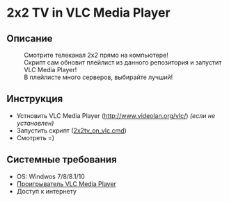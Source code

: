 # 2x2 TV in VLC Media Player

## Описание

<dd>Смотрите телеканал 2x2 прямо на компьютере!</dd>
<dd>Скрипт сам обновит плейлист из данного репозитория и запустит VLC Media Player!</dd>
<dd>В плейлисте много серверов, выбирайте лучший!</dd>

## Инструкция

- Устновить VLC Media Player (http://www.videolan.org/vlc/) <em>(если не установлен)</em>
- Запустить скрипт ([2x2tv_on_vlc.cmd](https://raw.githubusercontent.com/Octanium91/2x2vlc/master/2x2tv_on_vlc.cmd))
- Смотреть =)

## Системные требования

- OS: Windwos 7/8/8.1/10
- [Проигрыватель VLC Media Player](http://www.videolan.org/vlc/)
- Доступ к интернету